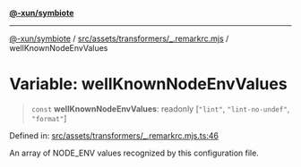 [**@-xun/symbiote**](../../../../../README.md)

***

[@-xun/symbiote](../../../../../README.md) / [src/assets/transformers/\_.remarkrc.mjs](../README.md) / wellKnownNodeEnvValues

# Variable: wellKnownNodeEnvValues

> `const` **wellKnownNodeEnvValues**: readonly \[`"lint"`, `"lint-no-undef"`, `"format"`\]

Defined in: [src/assets/transformers/\_.remarkrc.mjs.ts:46](https://github.com/Xunnamius/symbiote/blob/c8e7e58364e34d94a79ee4d48272a3e971d09e09/src/assets/transformers/_.remarkrc.mjs.ts#L46)

An array of NODE_ENV values recognized by this configuration file.
